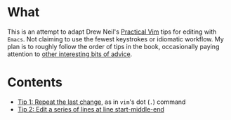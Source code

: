 What
===

This is an attempt to adapt Drew Neil's
[Practical Vim](https://pragprog.com/book/dnvim2/practical-vim-second-edition)
tips for editing with `Emacs`. Not claiming to use the fewest keystrokes or
idiomatic workflow. My plan is to roughly follow the order of tips in the
book, occasionally paying attention to
[other interesting bits of advice](https://sanctum.geek.nz/arabesque/vim-anti-patterns/).

Contents
===

- [Tip 1: Repeat the last change](https://gist.github.com/9c7088428031225c023980198dc06b58), as in `vim`'s dot (`.`) command
- [Tip 2: Edit a series of lines at line start-middle-end](https://gist.github.com/7c2521ea993985e1499c0390646886f5)
